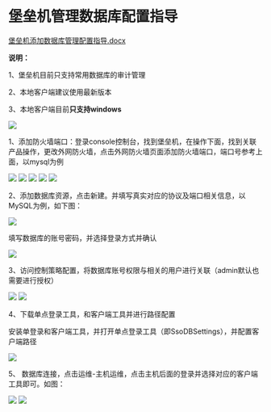 

# 堡垒机管理数据库配置指导

[堡垒机添加数据库管理配置指导.docx](http://uhas2017.cn-gd.ufileos.com/堡垒机添加数据库管理配置指导.docx)

**说明：**

1、堡垒机目前只支持常用数据库的审计管理

2、本地客户端建议使用最新版本

3、本地客户端目前**只支持windows**


![](/images/faq_super/堡垒机端口.png)

1、添加防火墙端口：登录console控制台，找到堡垒机，在操作下面，找到关联产品操作，更改外网防火墙，点击外网防火墙页面添加防火墙端口，端口号参考上面，以mysql为例

![](/security/uhas/faq_super/1.png) ![](/images/faq_super/2.png)
![](/security/uhas/faq_super/3.png) ![](/images/faq_super/4.png)
![](/images/faq_super/5.png)

2、添加数据库资源，点击新建。并填写真实对应的协议及端口相关信息，以MySQL为例，如下图：

![](/images/faq_super/6.png)

填写数据库的账号密码，并选择登录方式并确认

![](/images/faq_super/7.png)

3、访问控制策略配置，将数据库账号权限与相关的用户进行关联（admin默认也需要进行授权）

![](/security/uhas/faq_super/8.png) ![](/images/faq_super/9.png)

4、下载单点登录工具，和客户端工具并进行路径配置

安装单登录和客户端工具，并打开单点登录工具（即SsoDBSettings），并配置客户端路径

![](/images/faq_super/10.png)

5、 数据库连接，点击运维-主机运维，点击主机后面的登录并选择对应的客户端工具即可。如图：

![](/images/faq_super/11.png)
![](/images/faq_super/12.png)
